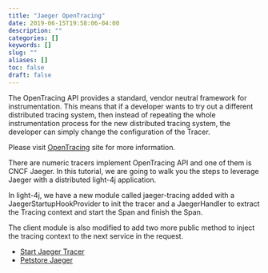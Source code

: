 ```yaml
---
title: "Jaeger OpenTracing"
date: 2019-06-15T19:58:06-04:00
description: ""
categories: []
keywords: []
slug: ""
aliases: []
toc: false
draft: false
---
```


The OpenTracing API provides a standard, vendor neutral framework for instrumentation. This means that if a developer wants to try out a different distributed tracing system, then instead of repeating the whole instrumentation process for the new distributed tracing system, the developer can simply change the configuration of the Tracer.

Please visit [OpenTracing](https://opentracing.io/) site for more information.

There are numeric tracers implement OpenTracing API and one of them is CNCF Jaeger. In this tutorial, we are going to walk you the steps to leverage Jaeger with a distributed light-4j application. 

In light-4j, we have a new module called jaeger-tracing added with a JaegerStartupHookProvider to init the tracer and a JaegerHandler to extract the Tracing context and start the Span and finish the Span. 

The client module is also modified to add two more public method to inject the tracing context to the next service in the request. 

* [Start Jaeger Tracer](/tutorial/tracing/jaeger/all-in-one/)
* [Petstore Jaeger](/tutorial/tracing/jaeger/petstore-jaeger/)

